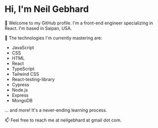 # Hi, I'm Neil Gebhard

👋 Welcome to my GitHub profile. I'm a front-end engineer specializing in React. I'm based in Saipan, USA.

🌱 The technologies I'm currently mastering are:

- JavaScript
- CSS
- HTML
- React
- TypeScript
- Tailwind CSS
- React-testing-library
- Cypress
- Node.js
- Express
- MongoDB

... and more! It's a never-ending learning process.

📫 Feel free to reach me at neilgebhard at gmail dot com.

<!---
neilgebhard/neilgebhard is a ✨ special ✨ repository because its `README.md` (this file) appears on your GitHub profile.
You can click the Preview link to take a look at your changes.
--->
